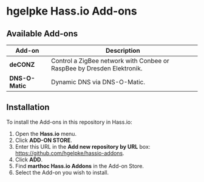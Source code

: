 # hgelpke Hass.io Add-ons

## Available Add-ons

|Add-on|Description|
|------|-----------|
|**deCONZ**|Control a ZigBee network with Conbee or RaspBee by Dresden Elektronik.|
|**DNS-O-Matic**|Dynamic DNS via DNS-O-Matic.|

## Installation

To install the Add-ons in this repository in Hass.io:

1. Open the **Hass.io** menu.
2. Click **ADD-ON STORE**.
3. Enter this URL in the **Add new repository by URL** box: https://github.com/hgelpke/hassio-addons.
4. Click **ADD**.
5. Find **marthoc Hass.io Addons** in the Add-on Store.
6. Select the Add-on you wish to install.
